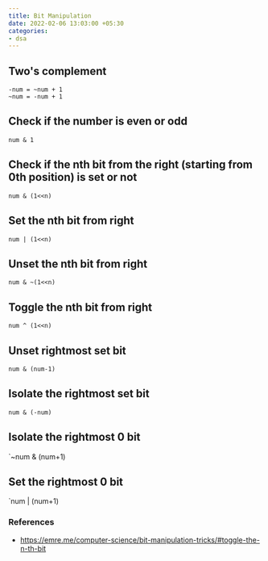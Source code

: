 ```yaml
---
title: Bit Manipulation
date: 2022-02-06 13:03:00 +05:30
categories:
- dsa
---
```


## Two's complement

```
-num = ~num + 1
~num = -num + 1
```

## Check if the number is even or odd

`num & 1`

## Check if the nth bit from the right (starting from 0th position) is set or not

`num & (1<<n)`

## Set the nth bit from right

`num | (1<<n)`

## Unset the nth bit from right

`num & ~(1<<n)`

## Toggle the nth bit from right

`num ^ (1<<n)`

## Unset rightmost set bit

`num & (num-1)`

## Isolate the rightmost set bit

`num & (-num)`

## Isolate the rightmost 0 bit

`~num & (num+1)

## Set the rightmost 0 bit

`num | (num+1)

### References

* https://emre.me/computer-science/bit-manipulation-tricks/#toggle-the-n-th-bit